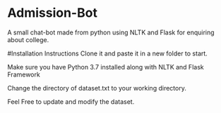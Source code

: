 # Admission-Bot
A small chat-bot made from python using NLTK and Flask for enquiring about college.

#Installation Instructions
Clone it and paste it in a new folder to start.

Make sure you have Python 3.7 installed along with NLTK and Flask Framework

Change the directory of dataset.txt to your working directory. 

Feel Free to update and modify the dataset.


